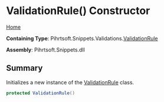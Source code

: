 # ValidationRule\(\) Constructor

[Home](../../../../../README.md#_top)

**Containing Type**: Pihrtsoft\.Snippets\.Validations\.[ValidationRule](../README.md#_top)

**Assembly**: Pihrtsoft\.Snippets\.dll

## Summary

Initializes a new instance of the [ValidationRule](../README.md#_top) class\.

```csharp
protected ValidationRule()
```

